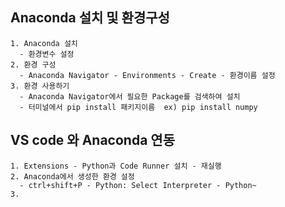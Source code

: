 ## Anaconda 설치 및 환경구성
```
1. Anaconda 설치
  - 환경변수 설정
2. 환경 구성
  - Anaconda Navigator - Environments - Create - 환경이름 설정
3. 환경 사용하기
  - Anaconda Navigator에서 필요한 Package를 검색하여 설치
  - 터미널에서 pip install 패키지이름  ex) pip install numpy
```

## VS code 와 Anaconda 연동
```
1. Extensions - Python과 Code Runner 설치 - 재실행
2. Anaconda에서 생성한 환경 설정
  - ctrl+shift+P - Python: Select Interpreter - Python~
3. 
```
